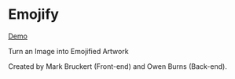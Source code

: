 # Emojify

[Demo](https://www.emojiart.tech/)

 Turn an Image into Emojified Artwork
 
 Created by Mark Bruckert (Front-end) and Owen Burns (Back-end).
